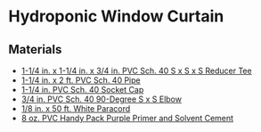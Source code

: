 Hydroponic Window Curtain
=========================

Materials
---------

- [1-1/4 in. x 1-1/4 in. x 3/4 in. PVC Sch. 40 S x S x S Reducer Tee](http://www.homedepot.com/p/Charlotte-Pipe-1-1-4-in-x-1-1-4-in-x-3-4-in-PVC-Sch-40-S-x-S-x-S-Reducer-Tee-PVC-02400-5350HD/203821667)
- [1-1/4 in. x 2 ft. PVC Sch. 40 Pipe](http://www.homedepot.com/p/Charlotte-Pipe-1-1-4-in-x-2-ft-PVC-Sch-40-Pipe-PVC-07100-0200/202018045)
- [1-1/4 in. PVC Sch. 40 Socket Cap](http://www.homedepot.com/p/Charlotte-Pipe-1-1-4-in-PVC-Sch-40-Socket-Cap-PVC021161200HD/203811674)
- [3/4 in. PVC Sch. 40 90-Degree S x S Elbow](http://www.homedepot.com/p/Charlotte-Pipe-3-4-in-PVC-Sch-40-90-Degree-S-x-S-Elbow-PVC023000800HD/203812123)
- [1/8 in. x 50 ft. White Paracord](http://www.homedepot.com/p/Unbranded-1-8-in-x-50-ft-White-Paracord-52622/203405930)
- [8 oz. PVC Handy Pack Purple Primer and Solvent Cement](http://www.homedepot.com/p/Oatey-8-oz-PVC-Handy-Pack-Purple-Primer-and-Solvent-Cement-302483/100151579)
